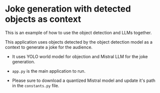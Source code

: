 # Joke generation with detected objects as context

This is an example of how to use the object detection and LLMs together.

This application uses objects detected by the object detection model as a context to generate a joke for the audience.

- It uses YOLO world model for objection and Mistral LLM for the joke generation.

- `app.py` is the main application to run.
- Please sure to download a quantized Mistral model and update it's path in the `constants.py` file.
